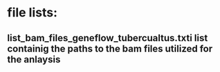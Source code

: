 # file lists:

list_bam_files_geneflow_tubercualtus.txti
list containig the paths to the bam files utilized for the anlaysis
- 

